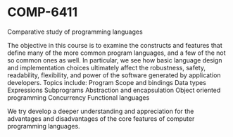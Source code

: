 # COMP-6411
Comparative study of programming languages

The objective in this course is to examine the constructs and features that define many of the more common program languages, and a few of the not so common ones as well.  In particular, we see how basic language design and implementation choices ultimately affect the robustness, safety, readability, flexibility, and power of the software generated by application developers. Topics include:
Program Scope and bindings
Data types
Expressions
Subprograms
Abstraction and encapsulation
Object oriented programming
Concurrency
Functional languages

We try develop a deeper understanding and appreciation for the advantages and disadvantages of the core features of computer programming languages.
